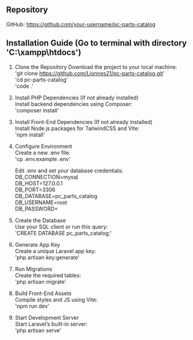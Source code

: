 ## Repository
GitHub: https://github.com/your-username/pc-parts-catalog
## Installation Guide (Go to terminal with directory 'C:\xampp\htdocs')

1. Clone the Repository
    Download the project to your local machine: <br>
       'git clone https://github.com/Lionnes21/pc-parts-catalog.git' <br>
       'cd pc-parts-catalog' <br>
       'code .'
       
2. Install PHP Dependencies (If not already installed) <br>
    Install backend dependencies using Composer: <br>
        'composer install'
   
3. Install Front-End Dependencies (If not already installed) <br>
    Install Node.js packages for TailwindCSS and Vite: <br>
        'npm install'
   
4. Configure Environment <br>
    Create a new .env file: <br>
       'cp .env.example .env'
   
    Edit .env and set your database credentials: <br>
       DB_CONNECTION=mysql  
       DB_HOST=127.0.0.1  
       DB_PORT=3306  
       DB_DATABASE=pc_parts_catalog  
       DB_USERNAME=root  
       DB_PASSWORD=

5. Create the Database <br>
    Use your SQL client or run this query: <br>
        'CREATE DATABASE pc_parts_catalog;'

6. Generate App Key <br>
    Create a unique Laravel app key: <br>
    'php artisan key:generate'

7. Run Migrations <br>
    Create the required tables: <br>
        'php artisan migrate'

8. Build Front-End Assets <br>
    Compile styles and JS using Vite: <br>
       'npm run dev'
   
9. Start Development Server <br>
     Start Laravel’s built-in server:<br>
        'php artisan serve'

   
